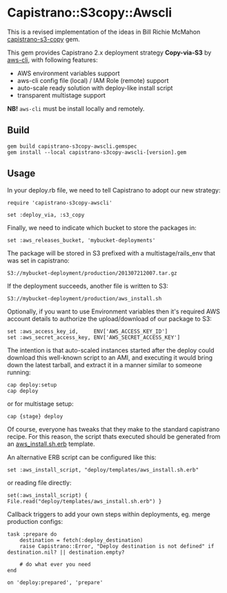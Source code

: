 # Capistrano::S3copy::Awscli

This is a revised implementation of the ideas in Bill Richie McMahon [capistrano-s3-copy](http://github.com/richie/capistrano-s3-copy) gem.  

This gem provides Capistrano 2.x deployment strategy **Copy-via-S3** by [aws-cli](https://github.com/aws/aws-cli), with following features:

 * AWS environment variables support
 * aws-cli config file (local) / IAM Role (remote) support
 * auto-scale ready solution with deploy-like install script
 * transparent multistage support

**NB!** `aws-cli` must be install locally and remotely.

## Build

    gem build capistrano-s3copy-awscli.gemspec
    gem install --local capistrano-s3copy-awscli-[version].gem

## Usage

In your deploy.rb file, we need to tell Capistrano to adopt our new strategy:

    require 'capistrano-s3copy-awscli'

    set :deploy_via, :s3_copy

Finally, we need to indicate which bucket to store the packages in:

    set :aws_releases_bucket, 'mybucket-deployments'

The package will be stored in S3 prefixed with a multistage/rails_env that was set in capistrano:

    S3://mybucket-deployment/production/201307212007.tar.gz

If the deployment succeeds, another file is written to S3:

    S3://mybucket-deployment/production/aws_install.sh

Optionally, if you want to use Environment variables then it's required AWS account details to authorize the upload/download of our
package to S3:

    set :aws_access_key_id,     ENV['AWS_ACCESS_KEY_ID']
    set :aws_secret_access_key, ENV['AWS_SECRET_ACCESS_KEY']

The intention is that auto-scaled instances started after the deploy could download this well-known script
to an AMI, and executing it would bring down the latest tarball, and extract it in a manner similar to
someone running:

    cap deploy:setup
    cap deploy

or for multistage setup:

    cap {stage} deploy

Of course, everyone has tweaks that they make to the standard capistrano recipe. For this reason, the script
thats executed should be generated from an [aws_install.sh.erb](lib/capistrano/recipes/deploy/strategy/aws_install.sh.erb) template.

An alternative ERB script can be configured like this:

    set :aws_install_script, "deploy/templates/aws_install.sh.erb"

or reading file directly:

    set(:aws_install_script) { File.read("deploy/templates/aws_install.sh.erb") }

Callback triggers to add your own steps within deployments, eg. merge production configs:

    task :prepare do
        destination = fetch(:deploy_destination)
        raise Capistrano::Error, "Deploy destination is not defined" if destination.nil? || destination.empty?

        # do what ever you need 
    end

    on 'deploy:prepared', 'prepare'
